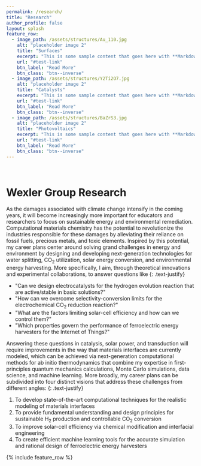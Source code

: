 ```yaml
---
permalink: /research/
title: "Research"
author_profile: false
layout: splash
feature_row:
  - image_path: /assets/structures/Au_110.jpg
    alt: "placeholder image 2"
    title: "Surfaces"
    excerpt: "This is some sample content that goes here with **Markdown** ."
    url: "#test-link"
    btn_label: "Read More"
    btn_class: "btn--inverse"
  - image_path: /assets/structures/Y2Ti2O7.jpg
    alt: "placeholder image 2"
    title: "Catalysts"
    excerpt: "This is some sample content that goes here with **Markdown** ."
    url: "#test-link"
    btn_label: "Read More"
    btn_class: "btn--inverse"
  - image_path: /assets/structures/BaZrS3.jpg
    alt: "placeholder image 2"
    title: "Photovoltaics"
    excerpt: "This is some sample content that goes here with **Markdown** ."
    url: "#test-link"
    btn_label: "Read More"
    btn_class: "btn--inverse"
---
```


<br>

# Wexler Group Research

As the damages associated with climate change intensify in the coming years, it
will become increasingly more important for educators and researchers to focus 
on sustainable energy and environmental remediation. Computational materials 
chemistry has the potential to revolutionize the industries responsible for 
these damages by alleviating their reliance on fossil fuels, precious metals, 
and toxic elements. Inspired by this potential, my career plans center around 
solving grand challenges in energy and environment by designing and developing 
next-generation technologies for water splitting, CO<sub>2</sub> utilization, 
solar energy conversion, and environmental energy harvesting. More specifically, 
I aim, through theoretical innovations and experimental collaborations, to 
answer questions like
{: .text-justify}

* "Can we design electrocatalysts for the hydrogen evolution reaction that are 
active/stable in basic solutions?"
* "How can we overcome selectivity-conversion limits for the electrochemical 
CO<sub>2</sub> reduction reaction?"
* "What are the factors limiting solar-cell efficiency and how can we control 
them?"
* "Which properties govern the performance of ferroelectric energy harvesters 
for the Internet of Things?"

Answering these questions in catalysis, solar power, and transduction will 
require improvements in the way that materials interfaces are currently modeled,
which can be achieved via next-generation computational methods for ab initio 
thermodynamics that combine my expertise in first-principles quantum mechanics 
calculations, Monte Carlo simulations, data science, and machine learning. More 
broadly, my career plans can be subdivided into four distinct visions that 
address these challenges from different angles:
{: .text-justify}

1. To develop state-of-the-art computational techniques for the realistic 
modeling of materials interfaces
2. To provide fundamental understanding and design principles for sustainable 
H<sub>2</sub> production and controllable CO<sub>2</sub> conversion
3. To improve solar-cell efficiency via chemical modification and interfacial 
engineering
4. To create efficient machine learning tools for the accurate simulation and 
rational design of ferroelectric energy harvesters

{% include feature_row %}